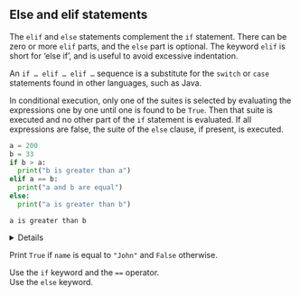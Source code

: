 ## Else and elif statements

The `elif` and `else` statements complement the `if` statement. 
There can be zero or more `elif` parts, and the `else` part is optional. The keyword 
`elif` is short for ‘else if’, and is useful to avoid excessive indentation.

<div class="hint">An <code>if … elif … elif …</code> sequence is a substitute for the <code>switch</code> or 
<code>case</code> statements found in other languages, such as Java.</div>

In conditional execution, only one of the suites is selected by evaluating the expressions one by one until one is found 
to be `True`. Then that suite is executed and no other part of the `if` statement is evaluated. 
If all expressions are false, the suite of the `else` clause, if present, is executed.


```python
a = 200
b = 33
if b > a:
  print("b is greater than a")
elif a == b:
  print("a and b are equal")
else:
  print("a is greater than b")
```
```text
a is greater than b
```

<details>

A simple if-else statement can also be fit in one line of code, just like we have shown in the previous task. For example,
```python
if a > b:
    a += 1
else: 
    a -= 1
```
can be written as
```python
a += 1 if a > b else a -= 1
```
</details>
  
Print `True` if `name` is equal to `"John"` and `False` otherwise.  

<div class='hint'>Use the <code>if</code> keyword and the <code>==</code> operator.</div>
<div class='hint'>Use the <code>else</code> keyword.</div>
